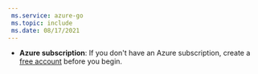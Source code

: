 ```yaml
---
 ms.service: azure-go
 ms.topic: include
 ms.date: 08/17/2021
---
```


- **Azure subscription**: If you don't have an Azure subscription, create a [free account](https://azure.microsoft.com/pricing/purchase-options/azure-account?cid=msft_learn) before you begin.